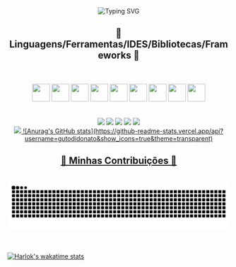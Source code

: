 <div text-align= "center" align="center">
 <img src="https://readme-typing-svg.demolab.com?font=Playfair+Display&weight=600&size=30&pause=1000&color=F70000&center=true&width=435&lines=Meu+nome+%C3%A9+Luis;seja+bem-vindo" alt="Typing SVG" />
</div>


<div align="center">
<h2>🐻 Linguagens/Ferramentas/IDES/Bibliotecas/Frameworks 🐻</h2>
<br/><br/>
<img loading="lazy" src="https://cdn.jsdelivr.net/gh/devicons/devicon/icons/vscode/vscode-original-wordmark.svg" width="40" height="40"/>
<img loading="lazy" src="https://cdn.jsdelivr.net/gh/devicons/devicon/icons/nodejs/nodejs-original-wordmark.svg" width="40" height="40"/>
<img loading="lazy" src="https://cdn.jsdelivr.net/gh/devicons/devicon/icons/react/react-original-wordmark.svg" width="40" height="40"/>
<img loading="lazy" src="https://cdn.jsdelivr.net/gh/devicons/devicon/icons/python/python-original-wordmark.svg" width="40" height="40"/>
<img loading="lazy" src="https://cdn.jsdelivr.net/gh/devicons/devicon/icons/java/java-original-wordmark.svg" width="40" height="40"/>
<img loading="lazy" src="https://cdn.jsdelivr.net/gh/devicons/devicon/icons/javascript/javascript-original.svg" width="40" height="40"/>
<img loading="lazy" src="https://cdn.jsdelivr.net/gh/devicons/devicon/icons/css3/css3-original-wordmark.svg" width="40" height="40"/>
<img loading="lazy" src="https://cdn.jsdelivr.net/gh/devicons/devicon/icons/html5/html5-original-wordmark.svg" width="40" height="40"/>
<img loading="lazy" src="https://cdn.jsdelivr.net/gh/devicons/devicon/icons/microsoftsqlserver/microsoftsqlserver-plain.svg" width="40" height="40"/>
<br/><br/><br/>
</div>
<div>

<div align="center">
<a href="https://www.youtube.com/gutodidonato" target="_blank"><img loading="lazy" src="https://img.shields.io/badge/YouTube-FF0000?style=for-the-badge&logo=youtube&logoColor=white" target="_blank"></a>
<a href="https://instagram.com/gutodidonato" target="_blank"><img loading="lazy" src="https://img.shields.io/badge/-Instagram-%23E4405F?style=for-the-badge&logo=instagram&logoColor=white" target="_blank"></a>
<a href="https://www.twitch.tv/gutodidonato" target="_blank"><img loading="lazy" src="https://img.shields.io/badge/Twitch-9146FF?style=for-the-badge&logo=twitch&logoColor=white" target="_blank"></a>
<a href = "gutodidonato@gmail.com"><img loading="lazy" src="https://img.shields.io/badge/Gmail-D14836?style=for-the-badge&logo=gmail&logoColor=white" target="_blank"></a>
<a href="https://www.linkedin.com/in/gutodidonato" target="_blank"><img loading="lazy" src="https://img.shields.io/badge/-LinkedIn-%230077B5?style=for-the-badge&logo=linkedin&logoColor=white" target="_blank"></a>   
</div>
<div align="center">
<a href="https://github.com/gutodidonato">
<img loading="lazy" height="180em" src="https://github-readme-stats.vercel.app/api/top-langs/?username=gutodidonato&layout=compact&langs_count=7&theme=dracula"/>
![Anurag's GitHub stats](https://github-readme-stats.vercel.app/api?username=gutodidonato&show_icons=true&theme=transparent)
</div>

<div align="center">
  <h2>🐻 Minhas Contribuições 🐻</h2>
  <br>
  <img alt="snake eating my contributions" src="https://raw.githubusercontent.com/gutodidonato/gutodidonato/output/github-contribution-grid-snake.svg" />
  <br/><br/><br/>
</div>


  [![Harlok's wakatime stats](https://github-readme-stats.vercel.app/api/wakatime?username=gutodidonato)](https://github.com/anuraghazra/github-readme-stats)


